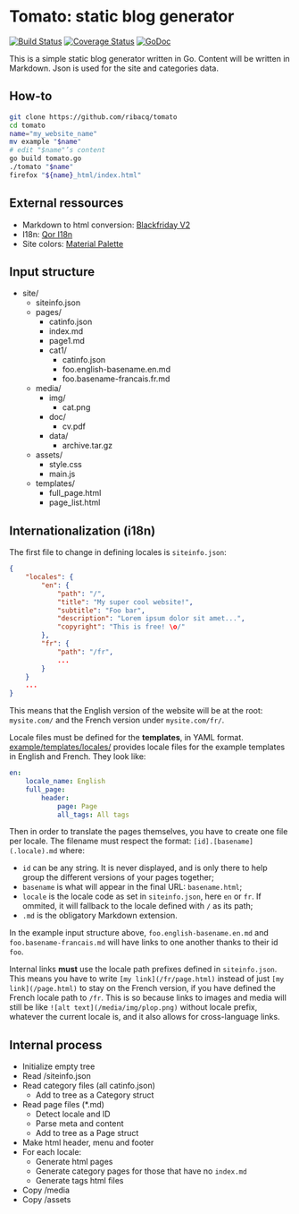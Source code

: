# Tomato: static blog generator

[![Build Status](https://travis-ci.org/ribacq/tomato.svg?branch=master)](https://travis-ci.org/ribacq/tomato)
[![Coverage Status](https://coveralls.io/repos/github/ribacq/tomato/badge.svg?branch=master)](https://coveralls.io/github/ribacq/tomato?branch=master)
[![GoDoc](https://godoc.org/github.com/ribacq/tomato?status.svg)](https://godoc.org/github.com/ribacq/tomato)

This is a simple static blog generator written in Go. Content will be written in Markdown. Json is used for the site and categories data.

## How-to
```bash
git clone https://github.com/ribacq/tomato
cd tomato
name="my_website_name"
mv example "$name"
# edit "$name"’s content
go build tomato.go
./tomato "$name"
firefox "${name}_html/index.html"
```
## External ressources
* Markdown to html conversion: [Blackfriday V2](https://github.com/russross/blackfriday/tree/v2.0.0)
* I18n: [Qor I18n](https://github.com/qor/i18n)
* Site colors: [Material Palette](https://materialpalette.com/)

## Input structure
* site/
	* siteinfo.json
	* pages/
		* catinfo.json
		* index.md
		* page1.md
		* cat1/
			* catinfo.json
			* foo.english-basename.en.md
			* foo.basename-francais.fr.md
	* media/
		* img/
			* cat.png
		* doc/
			* cv.pdf
		* data/
			* archive.tar.gz
	* assets/
		* style.css
		* main.js
	* templates/
		* full_page.html
		* page_list.html

## Internationalization (i18n)
The first file to change in defining locales is `siteinfo.json`:

```json
{
	"locales": {
		"en": {
			"path": "/",
			"title": "My super cool website!",
			"subtitle": "Foo bar",
			"description": "Lorem ipsum dolor sit amet...",
			"copyright": "This is free! \o/"
		},
		"fr": {
			"path": "/fr",
			...
		}
	}
	...
}
```

This means that the English version of the website will be at the root: `mysite.com/` and the French version under `mysite.com/fr/`.

Locale files must be defined for the **templates**, in YAML format. [example/templates/locales/](example/templates/locales) provides locale files for the example templates in English and French. They look like:

```yaml
en:
    locale_name: English
    full_page:
        header:
            page: Page
            all_tags: All tags
```

Then in order to translate the pages themselves, you have to create one file per locale. The filename must respect the format: `[id].[basename](.locale).md` where:

* `id` can be any string. It is never displayed, and is only there to help group the different versions of your pages together;
* `basename` is what will appear in the final URL: `basename.html`;
* `locale` is the locale code as set in `siteinfo.json`, here `en` or `fr`. If ommited, it will fallback to the locale defined with `/` as its path;
* `.md` is the obligatory Markdown extension.

In the example input structure above, `foo.english-basename.en.md` and `foo.basename-francais.md` will have links to one another thanks to their id `foo`.

Internal links **must** use the locale path prefixes defined in `siteinfo.json`. This means you have to write `[my link](/fr/page.html)` instead of just `[my link](/page.html)` to stay on the French version, if you have defined the French locale path to `/fr`. This is so because links to images and media will still be like `![alt text](/media/img/plop.png)` without locale prefix, whatever the current locale is, and it also allows for cross-language links.

## Internal process
* Initialize empty tree
* Read /siteinfo.json
* Read category files (all catinfo.json)
	* Add to tree as a Category struct
* Read page files (\*.md)
	* Detect locale and ID
	* Parse meta and content
	* Add to tree as a Page struct
* Make html header, menu and footer
* For each locale:
	* Generate html pages
	* Generate category pages for those that have no `index.md`
	* Generate tags html files
* Copy /media
* Copy /assets
